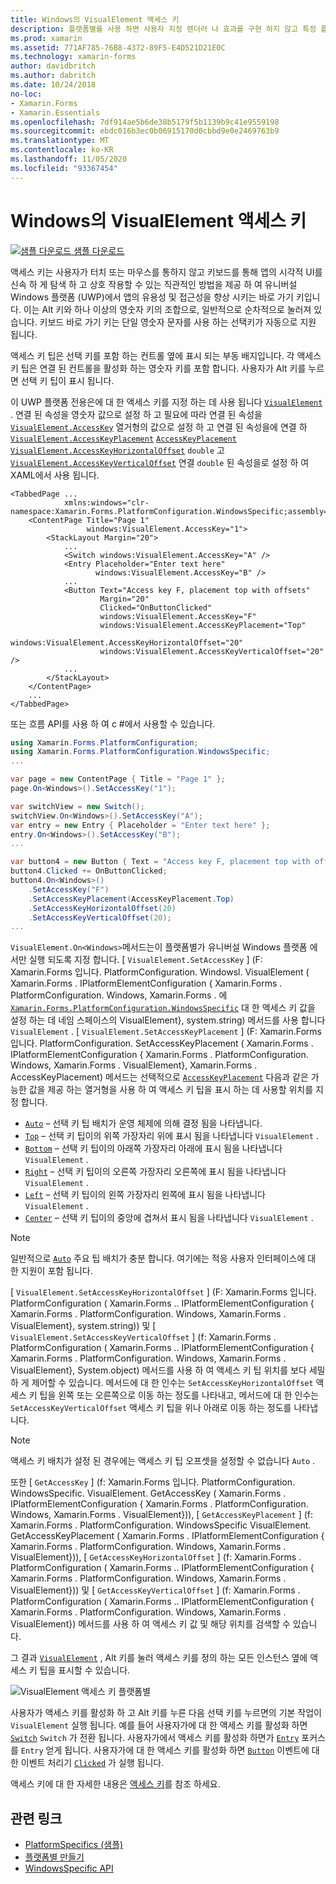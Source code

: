 ```yaml
---
title: Windows의 VisualElement 액세스 키
description: 플랫폼별를 사용 하면 사용자 지정 렌더러 나 효과를 구현 하지 않고 특정 플랫폼 에서만 사용할 수 있는 기능을 사용할 수 있습니다. 이 문서에서는 VisualElement의 액세스 키를 지정 하는 Windows 플랫폼별를 사용 하는 방법을 설명 합니다.
ms.prod: xamarin
ms.assetid: 771AF785-76B8-4372-89F5-E4D521D21E0C
ms.technology: xamarin-forms
author: davidbritch
ms.author: dabritch
ms.date: 10/24/2018
no-loc:
- Xamarin.Forms
- Xamarin.Essentials
ms.openlocfilehash: 7df914ae5b6de38b5179f5b1139b9c41e9559198
ms.sourcegitcommit: ebdc016b3ec0b06915170d0cbbd9e0e2469763b9
ms.translationtype: MT
ms.contentlocale: ko-KR
ms.lasthandoff: 11/05/2020
ms.locfileid: "93367454"
---
```

# <a name="visualelement-access-keys-on-windows"></a>Windows의 VisualElement 액세스 키

[![샘플 다운로드](~/media/shared/download.png) 샘플 다운로드](/samples/xamarin/xamarin-forms-samples/userinterface-platformspecifics)

액세스 키는 사용자가 터치 또는 마우스를 통하지 않고 키보드를 통해 앱의 시각적 UI를 신속 하 게 탐색 하 고 상호 작용할 수 있는 직관적인 방법을 제공 하 여 유니버설 Windows 플랫폼 (UWP)에서 앱의 유용성 및 접근성을 향상 시키는 바로 가기 키입니다. 이는 Alt 키와 하나 이상의 영숫자 키의 조합으로, 일반적으로 순차적으로 눌러져 있습니다. 키보드 바로 가기 키는 단일 영숫자 문자를 사용 하는 선택키가 자동으로 지원 됩니다.

액세스 키 팁은 선택 키를 포함 하는 컨트롤 옆에 표시 되는 부동 배지입니다. 각 액세스 키 팁은 연결 된 컨트롤을 활성화 하는 영숫자 키를 포함 합니다. 사용자가 Alt 키를 누르면 선택 키 팁이 표시 됩니다.

이 UWP 플랫폼 전용은에 대 한 액세스 키를 지정 하는 데 사용 됩니다 [`VisualElement`](xref:Xamarin.Forms.VisualElement) . 연결 된 속성을 영숫자 값으로 설정 하 고 필요에 따라 연결 된 속성을 [`VisualElement.AccessKey`](xref:Xamarin.Forms.PlatformConfiguration.WindowsSpecific.VisualElement.AccessKeyProperty) 열거형의 값으로 설정 하 고 연결 된 속성을에 연결 하 [`VisualElement.AccessKeyPlacement`](xref:Xamarin.Forms.PlatformConfiguration.WindowsSpecific.VisualElement.AccessKeyPlacementProperty) [`AccessKeyPlacement`](xref:Xamarin.Forms.AccessKeyPlacement) [`VisualElement.AccessKeyHorizontalOffset`](xref:Xamarin.Forms.PlatformConfiguration.WindowsSpecific.VisualElement.AccessKeyHorizontalOffsetProperty) `double` 고 [`VisualElement.AccessKeyVerticalOffset`](xref:Xamarin.Forms.PlatformConfiguration.WindowsSpecific.VisualElement.AccessKeyVerticalOffsetProperty) 연결 `double` 된 속성을로 설정 하 여 XAML에서 사용 됩니다.

```xaml
<TabbedPage ...
            xmlns:windows="clr-namespace:Xamarin.Forms.PlatformConfiguration.WindowsSpecific;assembly=Xamarin.Forms.Core">
    <ContentPage Title="Page 1"
                 windows:VisualElement.AccessKey="1">
        <StackLayout Margin="20">
            ...
            <Switch windows:VisualElement.AccessKey="A" />
            <Entry Placeholder="Enter text here"
                   windows:VisualElement.AccessKey="B" />
            ...
            <Button Text="Access key F, placement top with offsets"
                    Margin="20"
                    Clicked="OnButtonClicked"
                    windows:VisualElement.AccessKey="F"
                    windows:VisualElement.AccessKeyPlacement="Top"
                    windows:VisualElement.AccessKeyHorizontalOffset="20"
                    windows:VisualElement.AccessKeyVerticalOffset="20" />
            ...
        </StackLayout>
    </ContentPage>
    ...
</TabbedPage>
```

또는 흐름 API를 사용 하 여 c #에서 사용할 수 있습니다.

```csharp
using Xamarin.Forms.PlatformConfiguration;
using Xamarin.Forms.PlatformConfiguration.WindowsSpecific;
...

var page = new ContentPage { Title = "Page 1" };
page.On<Windows>().SetAccessKey("1");

var switchView = new Switch();
switchView.On<Windows>().SetAccessKey("A");
var entry = new Entry { Placeholder = "Enter text here" };
entry.On<Windows>().SetAccessKey("B");
...

var button4 = new Button { Text = "Access key F, placement top with offsets", Margin = new Thickness(20) };
button4.Clicked += OnButtonClicked;
button4.On<Windows>()
    .SetAccessKey("F")
    .SetAccessKeyPlacement(AccessKeyPlacement.Top)
    .SetAccessKeyHorizontalOffset(20)
    .SetAccessKeyVerticalOffset(20);
...
```

`VisualElement.On<Windows>`메서드는이 플랫폼별가 유니버설 Windows 플랫폼 에서만 실행 되도록 지정 합니다. [ `VisualElement.SetAccessKey` ] (F: Xamarin.Forms 입니다. PlatformConfiguration. Windowsl. VisualElement ( Xamarin.Forms . IPlatformElementConfiguration { Xamarin.Forms . PlatformConfiguration. Windows, Xamarin.Forms . 에 [`Xamarin.Forms.PlatformConfiguration.WindowsSpecific`](xref:Xamarin.Forms.PlatformConfiguration.WindowsSpecific) 대 한 액세스 키 값을 설정 하는 데 네임 스페이스의 VisualElement}, system.string) 메서드를 사용 합니다 `VisualElement` . [ `VisualElement.SetAccessKeyPlacement` ] (F: Xamarin.Forms 입니다. PlatformConfiguration. SetAccessKeyPlacement ( Xamarin.Forms . IPlatformElementConfiguration { Xamarin.Forms . PlatformConfiguration. Windows, Xamarin.Forms . VisualElement}, Xamarin.Forms . AccessKeyPlacement) 메서드는 선택적으로 [`AccessKeyPlacement`](xref:Xamarin.Forms.AccessKeyPlacement) 다음과 같은 가능한 값을 제공 하는 열거형을 사용 하 여 액세스 키 팁을 표시 하는 데 사용할 위치를 지정 합니다.

- [`Auto`](xref:Xamarin.Forms.AccessKeyPlacement.Auto) – 선택 키 팁 배치가 운영 체제에 의해 결정 됨을 나타냅니다.
- [`Top`](xref:Xamarin.Forms.AccessKeyPlacement.Top) – 선택 키 팁이의 위쪽 가장자리 위에 표시 됨을 나타냅니다 `VisualElement` .
- [`Bottom`](xref:Xamarin.Forms.AccessKeyPlacement.Bottom) – 선택 키 팁이의 아래쪽 가장자리 아래에 표시 됨을 나타냅니다 `VisualElement` .
- [`Right`](xref:Xamarin.Forms.AccessKeyPlacement.Right) – 선택 키 팁이의 오른쪽 가장자리 오른쪽에 표시 됨을 나타냅니다 `VisualElement` .
- [`Left`](xref:Xamarin.Forms.AccessKeyPlacement.Left) – 선택 키 팁이의 왼쪽 가장자리 왼쪽에 표시 됨을 나타냅니다 `VisualElement` .
- [`Center`](xref:Xamarin.Forms.AccessKeyPlacement.Center) – 선택 키 팁이의 중앙에 겹쳐서 표시 됨을 나타냅니다 `VisualElement` .

> [!NOTE]
> 일반적으로 [`Auto`](xref:Xamarin.Forms.AccessKeyPlacement.Auto) 주요 팁 배치가 충분 합니다. 여기에는 적응 사용자 인터페이스에 대 한 지원이 포함 됩니다.

[ `VisualElement.SetAccessKeyHorizontalOffset` ] (F: Xamarin.Forms 입니다. PlatformConfiguration ( Xamarin.Forms .. IPlatformElementConfiguration { Xamarin.Forms . PlatformConfiguration. Windows, Xamarin.Forms . VisualElement}, system.string)) 및 [ `VisualElement.SetAccessKeyVerticalOffset` ] (f: Xamarin.Forms . PlatformConfiguration ( Xamarin.Forms .. IPlatformElementConfiguration { Xamarin.Forms . PlatformConfiguration. Windows, Xamarin.Forms . VisualElement}, System.object) 메서드를 사용 하 여 액세스 키 팁 위치를 보다 세밀 하 게 제어할 수 있습니다. 메서드에 대 한 인수는 `SetAccessKeyHorizontalOffset` 액세스 키 팁을 왼쪽 또는 오른쪽으로 이동 하는 정도를 나타내고, 메서드에 대 한 인수는 `SetAccessKeyVerticalOffset` 액세스 키 팁을 위나 아래로 이동 하는 정도를 나타냅니다.

>[!NOTE]
> 액세스 키 배치가 설정 된 경우에는 액세스 키 팁 오프셋을 설정할 수 없습니다 `Auto` .

또한 [ `GetAccessKey` ] (f: Xamarin.Forms 입니다. PlatformConfiguration. WindowsSpecific. VisualElement. GetAccessKey ( Xamarin.Forms . IPlatformElementConfiguration { Xamarin.Forms . PlatformConfiguration. Windows, Xamarin.Forms . VisualElement})), [ `GetAccessKeyPlacement` ] (f: Xamarin.Forms . PlatformConfiguration. WindowsSpecific VisualElement. GetAccessKeyPlacement ( Xamarin.Forms . IPlatformElementConfiguration { Xamarin.Forms . PlatformConfiguration. Windows, Xamarin.Forms . VisualElement})), [ `GetAccessKeyHorizontalOffset` ] (f: Xamarin.Forms . PlatformConfiguration ( Xamarin.Forms .. IPlatformElementConfiguration { Xamarin.Forms . PlatformConfiguration. Windows, Xamarin.Forms . VisualElement})) 및 [ `GetAccessKeyVerticalOffset` ] (f: Xamarin.Forms . PlatformConfiguration ( Xamarin.Forms .. IPlatformElementConfiguration { Xamarin.Forms . PlatformConfiguration. Windows, Xamarin.Forms . VisualElement}) 메서드를 사용 하 여 액세스 키 값 및 해당 위치를 검색할 수 있습니다.

그 결과 [`VisualElement`](xref:Xamarin.Forms.VisualElement) , Alt 키를 눌러 액세스 키를 정의 하는 모든 인스턴스 옆에 액세스 키 팁을 표시할 수 있습니다.

![VisualElement 액세스 키 플랫폼별](visualelement-access-keys-images/visualelement-accesskeys.png "VisualElement 액세스 키 플랫폼별")

사용자가 액세스 키를 활성화 하 고 Alt 키를 누른 다음 선택 키를 누르면의 기본 작업이 `VisualElement` 실행 됩니다. 예를 들어 사용자가에 대 한 액세스 키를 활성화 하면 [`Switch`](xref:Xamarin.Forms.Switch) `Switch` 가 전환 됩니다. 사용자가에서 액세스 키를 활성화 하면가 [`Entry`](xref:Xamarin.Forms.Entry) 포커스를 `Entry` 얻게 됩니다. 사용자가에 대 한 액세스 키를 활성화 하면 [`Button`](xref:Xamarin.Forms.Button) 이벤트에 대 한 이벤트 처리기 [`Clicked`](xref:Xamarin.Forms.Button.Clicked) 가 실행 됩니다.

액세스 키에 대 한 자세한 내용은 [액세스 키](/windows/uwp/design/input/access-keys#key-tip-positioning)를 참조 하세요.

## <a name="related-links"></a>관련 링크

- [PlatformSpecifics (샘플)](/samples/xamarin/xamarin-forms-samples/userinterface-platformspecifics)
- [플랫폼별 만들기](~/xamarin-forms/platform/platform-specifics/index.md#creating-platform-specifics)
- [WindowsSpecific API](xref:Xamarin.Forms.PlatformConfiguration.WindowsSpecific)